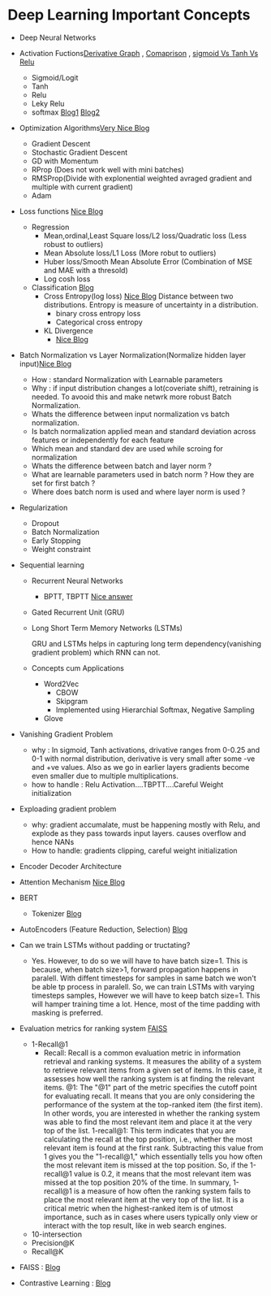 # Deep Learning Important Concepts
- Deep Neural Networks
- Activation Fuctions[Derivative Graph](https://towardsdatascience.com/activation-functions-neural-networks-1cbd9f8d91d6) , [Comaprison](https://en.wikipedia.org/wiki/Activation_function) , [sigmoid Vs Tanh Vs Relu](https://towardsdatascience.com/exploring-activation-functions-for-neural-networks-73498da59b02)
  - Sigmoid/Logit
  - Tanh
  - Relu
  - Leky Relu
  - softmax [Blog1](https://developers.google.com/machine-learning/crash-course/multi-class-neural-networks/softmax) [Blog2](https://medium.com/data-science-bootcamp/understand-the-softmax-function-in-minutes-f3a59641e86d)
- Optimization Algorithms[Very Nice Blog](https://towardsdatascience.com/understanding-rmsprop-faster-neural-network-learning-62e116fcf29a)
  - Gradient Descent
  - Stochastic Gradient Descent
  - GD with Momentum
  - RProp (Does not work well with mini batches)
  - RMSProp(Divide with explonential weighted avraged gradient and multiple with current gradient)
  - Adam
- Loss functions [Nice Blog](https://heartbeat.fritz.ai/5-regression-loss-functions-all-machine-learners-should-know-4fb140e9d4b0)
  - Regression
    - Mean,ordinal,Least Square loss/L2 loss/Quadratic loss (Less robust to outliers)
    - Mean Absolute loss/L1 Loss (More robut to outliers)
    - Huber loss/Smooth Mean Absolute Error (Combination of MSE and MAE with a thresold)
    - Log cosh loss
  - Classification [Blog](https://machinelearningmastery.com/loss-and-loss-functions-for-training-deep-learning-neural-networks/)
    - Cross Entropy(log loss) [Nice Blog](https://towardsdatascience.com/understanding-binary-cross-entropy-log-loss-a-visual-explanation-a3ac6025181a)
     Distance between two distributions. Entropy is measure of uncertainty in a distribution.
      - binary cross entropy loss
      - Categorical cross entropy
    - KL Divergence
      -  [Nice Blog](https://www.countbayesie.com/blog/2017/5/9/kullback-leibler-divergence-explained) 
- Batch Normalization vs Layer Normalization(Normalize hidden layer input)[Nice Blog](https://www.pinecone.io/learn/batch-layer-normalization/#:~:text=Batch%20Normalization%20vs%20Layer%20Normalization&text=Batch%20normalization%20normalizes%20each%20feature,effective%20for%20small%20batch%20sizes.)
  - How : standard Normalization with Learnable parameters
  - Why : if input distribution changes a lot(coveriate shift), retraining is needed. To avooid this and make netwrk more robust Batch Normalization.
  - Whats the difference between input normalization vs batch normalization.
  - Is batch normalization applied mean and standard deviation across features or independently for each feature
  - Which mean and standard dev are used while scroing for normalization
  - Whats the difference between batch and layer norm ?
  - What are learnable parameters used in batch norm ? How they are set for first batch ?
  - Where does batch norm is used and where layer norm is used ?
- Regularization
  - Dropout
  - Batch Normalization 
  - Early Stopping
  - Weight constraint
- Sequential learning
  - Recurrent Neural Networks
    - BPTT, TBPTT [Nice answer](https://stats.stackexchange.com/questions/219914/rnns-when-to-apply-bptt-and-or-update-weights)
  - Gated Recurrent Unit (GRU)
  - Long Short Term Memory Networks (LSTMs)
  
    GRU and LSTMs helps in capturing long term dependency(vanishing gradient problem) which RNN can not.
  - Concepts cum Applications
    - Word2Vec
      - CBOW
      - Skipgram
      - Implemented using Hierarchial Softmax, Negative Sampling
    - Glove
- Vanishing Gradient Problem
  - why : In sigmoid, Tanh activations, drivative ranges from 0-0.25 and 0-1 with normal distribution, derivative is very small after some -ve and +ve values. Also as we go in earlier layers gradients become even smaller due to multiple multiplications.
  - how to handle : Relu Activation....TBPTT....Careful Weight initialization
- Exploading gradient problem
  - why: gradient accumalate, must be happening mostly with Relu, and explode as they pass towards input layers. causes overflow and hence NANs
  - How to handle: gradients clipping, careful weight initialization
  
- Encoder Decoder Architecture
- Attention Mechanism [Nice Blog](https://towardsdatascience.com/attn-illustrated-attention-5ec4ad276ee3)
- BERT
  - Tokenizer [Blog](https://www.analyticsvidhya.com/blog/2021/09/an-explanatory-guide-to-bert-tokenizer/)
- AutoEncoders (Feature Reduction, Selection) [Blog](https://towardsdatascience.com/autoencoders-bits-and-bytes-of-deep-learning-eaba376f23ad)
- Can we train LSTMs without padding or tructating?
  - Yes. However, to do so we will have to have batch size=1. This is because, when batch size>1, forward propagation happens in paralell. With diffent timesteps for samples in same batch we won't be able tp process in paralell. So, we can train LSTMs with varying timesteps samples, However we will have to keep batch size=1. This will hamper training time a lot. Hence, most of the time padding with masking is preferred.
- Evaluation metrics for ranking system [FAISS](https://engineering.fb.com/2017/03/29/data-infrastructure/faiss-a-library-for-efficient-similarity-search/)
  - 1-Recall@1
    - Recall: Recall is a common evaluation metric in information retrieval and ranking systems. It measures the ability of a system to retrieve relevant items from a given set of items. In this case, it assesses how well the ranking system is at finding the relevant items.
      @1: The "@1" part of the metric specifies the cutoff point for evaluating recall. It means that you are only considering the performance of the system
      at the top-ranked item (the first item). In other words, you are interested in whether the ranking system was able to find the most relevant item and
      place it at the very top of the list.
      1-recall@1: This term indicates that you are calculating the recall at the top position, i.e., whether the most relevant item is found at the first
      rank. Subtracting this value from 1 gives you the "1-recall@1," which essentially tells you how often the most relevant item is missed at the top
      position. So, if the 1-recall@1 value is 0.2, it means that the most relevant item was missed at the top position 20% of the time.
      In summary, 1-recall@1 is a measure of how often the ranking system fails to place the most relevant item at the very top of the list. It is a critical
      metric when the highest-ranked item is of utmost importance, such as in cases where users typically only view or interact with the top result, like in
      web search engines.
  - 10-intersection
  - Precision@K
  - Recall@K
- FAISS : [Blog](https://www.pinecone.io/learn/series/faiss/faiss-tutorial/)
- Contrastive Learning : [Blog](https://www.baeldung.com/cs/contrastive-learning)

